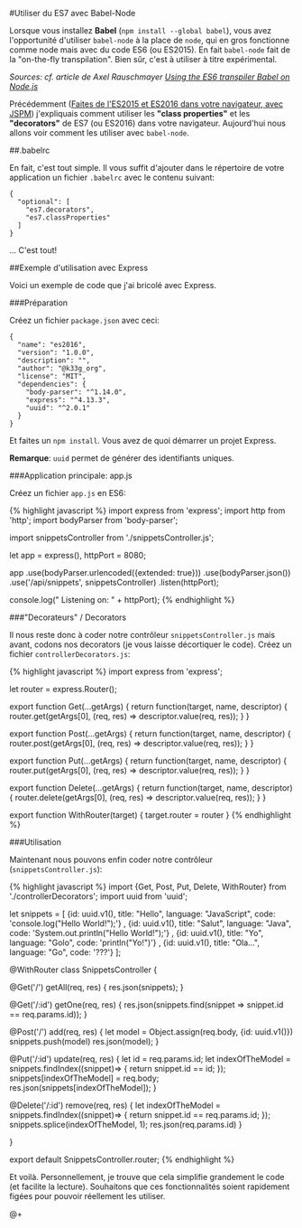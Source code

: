 

#Utiliser du ES7 avec Babel-Node

Lorsque vous installez **Babel** (`npm install --global babel`), vous avez l'opportunité d'utiliser `babel-node` à la place de `node`, qui en gros fonctionne comme node mais avec du code ES6 (ou ES2015). En fait `babel-node` fait de la "on-the-fly transpilation". Bien sûr, c'est à utiliser à titre expérimental.

*Sources: cf. article de Axel Rauschmayer [Using the ES6 transpiler Babel on Node.js](http://www.2ality.com/2015/03/babel-on-node.html)*

Précédemment ([Faites de l'ES2015 et ES2016 dans votre navigateur, avec JSPM](http://k33g.github.io/2015/10/12/ES2015-2016.html)) j'expliquais comment utiliser les **"class properties"** et les **"decorators"** de ES7 (ou ES2016) dans votre navigateur. Aujourd'hui nous allons voir comment les utiliser avec `babel-node`.

##.babelrc

En fait, c'est tout simple. Il vous suffit d'ajouter dans le répertoire de votre application un fichier `.babelrc` avec le contenu suivant:

    {
      "optional": [
        "es7.decorators",
        "es7.classProperties"
      ]
    }

... C'est tout!

##Exemple d'utilisation avec Express

Voici un exemple de code que j'ai bricolé avec Express. 

###Préparation

Créez un fichier `package.json` avec ceci:

    {
      "name": "es2016",
      "version": "1.0.0",
      "description": "",
      "author": "@k33g_org",
      "license": "MIT",
      "dependencies": {
        "body-parser": "^1.14.0",
        "express": "^4.13.3",
        "uuid": "^2.0.1"
      }
    }

Et faites un `npm install`. Vous avez de quoi démarrer un projet Express.

**Remarque**: `uuid` permet de générer des identifiants uniques.

###Application principale: app.js

Créez un fichier `app.js` en ES6:

{% highlight javascript %}
import express from 'express';
import http from 'http';
import bodyParser from 'body-parser';

import snippetsController from './snippetsController.js';

let app = express(), httpPort = 8080;

app
  .use(bodyParser.urlencoded({extended: true}))
  .use(bodyParser.json())
  .use('/api/snippets', snippetsController)
  .listen(httpPort);
  
console.log(" Listening on: " + httpPort);
{% endhighlight %}

###"Decorateurs" / Decorators

Il nous reste donc à coder notre contrôleur `snippetsController.js` mais avant, codons nos decorators (je vous laisse décortiquer le code). Créez un fichier `controllerDecorators.js`:

{% highlight javascript %}
import express from 'express';

let router = express.Router();

export function Get(...getArgs) {
  return function(target, name, descriptor) {
    router.get(getArgs[0], (req, res) => descriptor.value(req, res));
  }
}

export function Post(...getArgs) {
  return function(target, name, descriptor) {
    router.post(getArgs[0], (req, res) => descriptor.value(req, res));
  }
}

export function Put(...getArgs) {
  return function(target, name, descriptor) {
    router.put(getArgs[0], (req, res) => descriptor.value(req, res));
  }
}

export function Delete(...getArgs) {
  return function(target, name, descriptor) {
    router.delete(getArgs[0], (req, res) => descriptor.value(req, res));
  }
}

export function WithRouter(target) {
  target.router = router
}
{% endhighlight %}

###Utilisation

Maintenant nous pouvons enfin coder notre contrôleur (`snippetsController.js`): 

{% highlight javascript %}
import {Get, Post, Put, Delete, WithRouter} from './controllerDecorators';
import uuid from 'uuid';

let snippets = [
    {id: uuid.v1(), title: "Hello", language: "JavaScript", code: 'console.log("Hello World!");'}
  , {id: uuid.v1(), title: "Salut", language: "Java", code: 'System.out.println("Hello World!");'}
  , {id: uuid.v1(), title: "Yo", language: "Golo", code: 'println("Yo!")'}
  , {id: uuid.v1(), title: "Ola...", language: "Go", code: '???'}
];


@WithRouter
class SnippetsController {

  @Get('/')
  getAll(req, res) {
    res.json(snippets);
  }

  @Get('/:id')
  getOne(req, res) {
    res.json(snippets.find(snippet => snippet.id == req.params.id));
  }

  @Post('/')
  add(req, res) {
    let model = Object.assign(req.body, {id: uuid.v1()})
    snippets.push(model)
    res.json(model);
  }

  @Put('/:id')
  update(req, res) {
    let id = req.params.id;
    let indexOfTheModel = snippets.findIndex((snippet)=> { return snippet.id == id; });
    snippets[indexOfTheModel] = req.body;  
    res.json(snippets[indexOfTheModel]);
  } 

  @Delete('/:id')
  remove(req, res) {
    let indexOfTheModel = snippets.findIndex((snippet)=> { return snippet.id == req.params.id; });
    snippets.splice(indexOfTheModel, 1);
    res.json(req.params.id)
  } 

}

export default SnippetsController.router;
{% endhighlight %}

Et voilà. Personnellement, je trouve que cela simplifie grandement le code (et facilite la lecture). Souhaitons que ces fonctionnalités soient rapidement figées pour pouvoir réellement les utiliser.

@+


